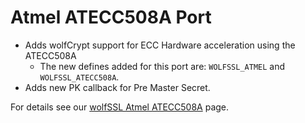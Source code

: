 # Atmel ATECC508A Port

* Adds wolfCrypt support for ECC Hardware acceleration using the ATECC508A 
	* The new defines added for this port are: `WOLFSSL_ATMEL` and `WOLFSSL_ATECC508A`.
* Adds new PK callback for Pre Master Secret.


For details see our [wolfSSL Atmel ATECC508A](wolfhttps://wolfssl.com/wolfSSL/wolfssl-atmel.html) page.
